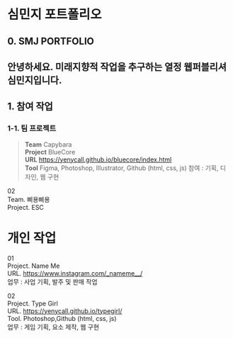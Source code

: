 # 심민지 포트폴리오
## 0. SMJ PORTFOLIO
안녕하세요. 미래지향적 작업을 추구하는 열정 웹퍼블리셔 심민지입니다.
--

## 1. 참여 작업
### 1-1. 팀 프로젝트

> **Team**  Capybara   
> **Project**  BlueCore   
> **URL**  <https://yenycall.github.io/bluecore/index.html>   
> **Tool**  Figma, Photoshop, Illustrator, Github (html, css, js)
참여 : 기획, 디자인, 웹 구현

02 <br>
Team. 삐용삐용 <br>
Project. ESC 

# 개인 작업

01 <br>
Project. Name Me <br>
URL. https://www.instagram.com/_nameme__/ <br>
업무 : 사업 기획, 발주 및 판매 작업

02 <br>
Project. Type Girl <br>
URL. https://yenycall.github.io/typegirl/ <br>
Tool. Photoshop,Github (html, css, js) <br>
업무 : 게임 기획, 요소 제작, 웹 구현
